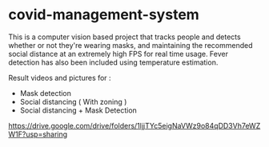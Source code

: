 # covid-management-system
This is a computer vision based project that tracks people and detects whether or not they're wearing masks, and maintaining the recommended social distance at an extremely high FPS for real time usage. Fever detection has also been included using temperature estimation.

Result videos and pictures for :
- Mask detection
- Social distancing ( With zoning )
- Social distancing + Mask Detection 


https://drive.google.com/drive/folders/1ljjTYc5eigNaVWz9o84qDD3Vh7eWZW1F?usp=sharing
